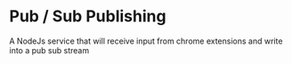 ﻿# Pub / Sub Publishing

A NodeJs service that will receive input from chrome extensions and write into a pub sub stream